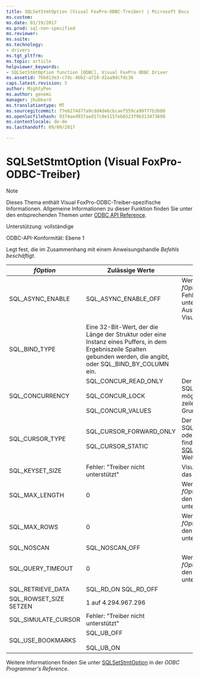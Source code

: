 ```yaml
---
title: SQLSetStmtOption (Visual FoxPro-ODBC-Treiber) | Microsoft Docs
ms.custom: 
ms.date: 01/19/2017
ms.prod: sql-non-specified
ms.reviewer: 
ms.suite: 
ms.technology:
- drivers
ms.tgt_pltfrm: 
ms.topic: article
helpviewer_keywords:
- SQLSetStmtOption function [ODBC], Visual FoxPro ODBC Driver
ms.assetid: 76b813e3-c7dc-4bb2-a710-d2aa9dcfdc36
caps.latest.revision: 5
author: MightyPen
ms.author: genemi
manager: jhubbard
ms.translationtype: MT
ms.sourcegitcommit: f7e6274d77a9cdd4de6cbcaef559ca99f77b3608
ms.openlocfilehash: 9374aed937aed17c0e1157eb6523f9b313473698
ms.contentlocale: de-de
ms.lasthandoff: 09/09/2017

---
```

# <a name="sqlsetstmtoption-visual-foxpro-odbc-driver"></a>SQLSetStmtOption (Visual FoxPro-ODBC-Treiber)
> [!NOTE]  
>  Dieses Thema enthält Visual FoxPro-ODBC-Treiber-spezifische Informationen. Allgemeine Informationen zu dieser Funktion finden Sie unter den entsprechenden Themen unter [ODBC API Reference](../../odbc/reference/syntax/odbc-api-reference.md).  
  
 Unterstützung: vollständige  
  
 ODBC-API-Konformität: Ebene 1  
  
 Legt fest, die im Zusammenhang mit einem Anweisungshandle *Befehls beschäftigt*.  
  
|*fOption*|Zulässige Werte|Kommentare|  
|---------------|--------------------|--------------|  
|SQL_ASYNC_ENABLE|SQL_ASYNC_ENABLE_OFF|Wenn Sie versuchen, diese *fOption*, gibt der Treiber den Fehler: "Treiber nicht unterstützt". Asynchrone Ausführung unterstützt der Visual FoxPro nicht.|  
|SQL_BIND_TYPE|Eine 32-Bit-Wert, der die Länge der Struktur oder eine Instanz eines Puffers, in dem Ergebniszeile Spalten gebunden werden, die angibt, oder SQL_BIND_BY_COLUMN ein.||  
|SQL_CONCURRENCY|SQL_CONCUR_READ_ONLY<br /><br /> SQL_CONCUR_LOCK<br /><br /> SQL_CONCUR_VALUES|Der Treiber ist SQL_CONCUR_ROWVER, nicht möglich, da Visual FoxPro keine zeilenversionsverwaltung auf Grundlage der Zeitstempel.|  
|SQL_CURSOR_TYPE|SQL_CURSOR_FORWARD_ONLY<br /><br /> SQL_CURSOR_STATIC|Der Treiber lässt keine SQL_CURSOR_KEYSET_DRIVEN oder SQL_CURSOR_DYNAMIC; finden Sie unter [SQLSetScrollOptions](../../odbc/microsoft/sqlsetscrolloptions-visual-foxpro-odbc-driver.md) für Weitere Informationen.|  
|SQL_KEYSET_SIZE|Fehler: "Treiber nicht unterstützt"|Visual FoxPro unterstützt nicht das Keyset-Cursor-Modell.|  
|SQL_MAX_LENGTH|0|Wenn Sie versuchen, diese *fOption* Wert, gibt der Treiber den Fehler "Treiber nicht unterstützt".|  
|SQL_MAX_ROWS|0|Wenn Sie versuchen, diese *fOption* Wert, gibt der Treiber den Fehler "Treiber nicht unterstützt".|  
|SQL_NOSCAN|SQL_NOSCAN_OFF||  
|SQL_QUERY_TIMEOUT|0|Wenn Sie versuchen, diese *fOption* Wert, gibt der Treiber den Fehler "Treiber nicht unterstützt".|  
|SQL_RETRIEVE_DATA|SQL_RD_ON SQL_RD_OFF||  
|SQL_ROWSET_SIZE SETZEN|1 auf 4.294.967.296||  
|SQL_SIMULATE_CURSOR|Fehler: "Treiber nicht unterstützt"||  
|SQL_USE_BOOKMARKS|SQL_UB_OFF<br /><br /> SQL_UB_ON||  
  
 Weitere Informationen finden Sie unter [SQLSetStmtOption](../../odbc/reference/syntax/sqlsetstmtoption-function.md) in der *ODBC Programmer's Reference*.
